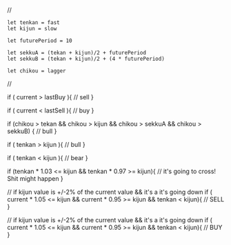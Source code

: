 //

    let tenkan = fast
    let kijun = slow

    let futurePeriod = 10

    let sekkuA = (tekan + kijun)/2 + futurePeriod
    let sekkuB = (tekan + kijun)/2 + (4 * futurePeriod)

    let chikou = lagger


//
>>

if ( current > lastBuy ){
    // sell
}

if ( current < lastSell ){
    // buy
}

if (chikou > tekan &&
    chikou > kijun &&
    chikou > sekkuA &&
    chikou > sekkuB) {
        // bull
    }

if ( tenkan > kijun ){
    // bull
}

if ( tenkan < kijun ){
    // bear
}

if (tenkan * 1.03 <= kijun && tenkan * 0.97 >= kijun){
    // it's going to cross! Shit might happen
}

// if kijun value is +/-2% of the current value         && it's a it's going down
if ( current * 1.05 <= kijun && current * 0.95 >= kijun && tenkan < kijun){
    // SELL
}

// if kijun value is +/-2% of the current value         && it's a it's going down
if ( current * 1.05 <= kijun && current * 0.95 >= kijun && tenkan < kijun){
    // BUY
}
